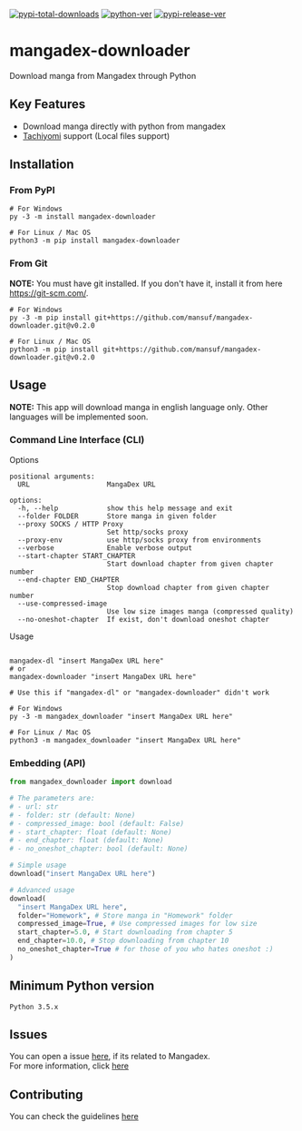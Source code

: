 [![pypi-total-downloads](https://img.shields.io/pypi/dm/mangadex-downloader?label=DOWNLOADS&style=for-the-badge)](https://pypi.org/project/mangadex-downloader)
[![python-ver](https://img.shields.io/pypi/pyversions/mangadex-downloader?style=for-the-badge)](https://pypi.org/project/mangadex-downloader)
[![pypi-release-ver](https://img.shields.io/pypi/v/mangadex-downloader?style=for-the-badge)](https://pypi.org/project/mangadex-downloader)


# mangadex-downloader

Download manga from Mangadex through Python

## Key Features

- Download manga directly with python from mangadex
- [Tachiyomi](https://github.com/tachiyomiorg/tachiyomi) support (Local files support)

## Installation

### From PyPI

```shell
# For Windows
py -3 -m install mangadex-downloader

# For Linux / Mac OS
python3 -m pip install mangadex-downloader
```

### From Git 

**NOTE:** You must have git installed. If you don't have it, install it from here https://git-scm.com/.

```shell
# For Windows
py -3 -m pip install git+https://github.com/mansuf/mangadex-downloader.git@v0.2.0

# For Linux / Mac OS
python3 -m pip install git+https://github.com/mansuf/mangadex-downloader.git@v0.2.0
```

## Usage

**NOTE:** This app will download manga in english language only. Other languages will be implemented soon.

### Command Line Interface (CLI)

Options

```
positional arguments:
  URL                   MangaDex URL

options:
  -h, --help            show this help message and exit
  --folder FOLDER       Store manga in given folder
  --proxy SOCKS / HTTP Proxy
                        Set http/socks proxy
  --proxy-env           use http/socks proxy from environments
  --verbose             Enable verbose output
  --start-chapter START_CHAPTER
                        Start download chapter from given chapter number
  --end-chapter END_CHAPTER
                        Stop download chapter from given chapter number
  --use-compressed-image
                        Use low size images manga (compressed quality)
  --no-oneshot-chapter  If exist, don't download oneshot chapter
```

Usage

```shell

mangadex-dl "insert MangaDex URL here" 
# or
mangadex-downloader "insert MangaDex URL here" 

# Use this if "mangadex-dl" or "mangadex-downloader" didn't work

# For Windows
py -3 -m mangadex_downloader "insert MangaDex URL here" 

# For Linux / Mac OS
python3 -m mangadex_downloader "insert MangaDex URL here" 
```

### Embedding (API)

```python
from mangadex_downloader import download

# The parameters are:
# - url: str
# - folder: str (default: None)
# - compressed_image: bool (default: False)
# - start_chapter: float (default: None)
# - end_chapter: float (default: None)
# - no_oneshot_chapter: bool (default: None)

# Simple usage
download("insert MangaDex URL here")

# Advanced usage
download(
  "insert MangaDex URL here",
  folder="Homework", # Store manga in "Homework" folder
  compressed_image=True, # Use compressed images for low size
  start_chapter=5.0, # Start downloading from chapter 5
  end_chapter=10.0, # Stop downloading from chapter 10
  no_oneshot_chapter=True # for those of you who hates oneshot :)
)
```

## Minimum Python version
```
Python 3.5.x
```

## Issues

You can open a issue [here](https://github.com/mansuf/mangadex-downloader/issues), if its related to Mangadex.
<br>
For more information, click [here](https://github.com/mansuf/mangadex-downloader/blob/main/CONTRIBUTING.md#Issues)

## Contributing

You can check the guidelines [here](https://github.com/mansuf/mangadex-downloader/blob/main/CONTRIBUTING.md)
